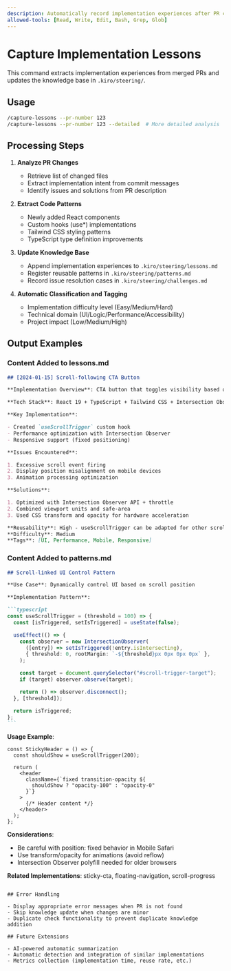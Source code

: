 ```yaml
---
description: Automatically record implementation experiences after PR completion and update the knowledge base
allowed-tools: [Read, Write, Edit, Bash, Grep, Glob]
---
```


# Capture Implementation Lessons

This command extracts implementation experiences from merged PRs and updates the knowledge base in `.kiro/steering/`.

## Usage

```bash
/capture-lessons --pr-number 123
/capture-lessons --pr-number 123 --detailed  # More detailed analysis
```

## Processing Steps

1. **Analyze PR Changes**
   - Retrieve list of changed files
   - Extract implementation intent from commit messages
   - Identify issues and solutions from PR description

2. **Extract Code Patterns**
   - Newly added React components
   - Custom hooks (use\*) implementations
   - Tailwind CSS styling patterns
   - TypeScript type definition improvements

3. **Update Knowledge Base**
   - Append implementation experiences to `.kiro/steering/lessons.md`
   - Register reusable patterns in `.kiro/steering/patterns.md`
   - Record issue resolution cases in `.kiro/steering/challenges.md`

4. **Automatic Classification and Tagging**
   - Implementation difficulty level (Easy/Medium/Hard)
   - Technical domain (UI/Logic/Performance/Accessibility)
   - Project impact (Low/Medium/High)

## Output Examples

### Content Added to lessons.md

```markdown
## [2024-01-15] Scroll-following CTA Button

**Implementation Overview**: CTA button that toggles visibility based on user scroll position

**Tech Stack**: React 19 + TypeScript + Tailwind CSS + Intersection Observer API

**Key Implementation**:

- Created `useScrollTrigger` custom hook
- Performance optimization with Intersection Observer
- Responsive support (fixed positioning)

**Issues Encountered**:

1. Excessive scroll event firing
2. Display position misalignment on mobile devices
3. Animation processing optimization

**Solutions**:

1. Optimized with Intersection Observer API + throttle
2. Combined viewport units and safe-area
3. Used CSS transform and opacity for hardware acceleration

**Reusability**: High - useScrollTrigger can be adapted for other scroll-linked UI
**Difficulty**: Medium
**Tags**: [UI, Performance, Mobile, Responsive]
```

### Content Added to patterns.md

````markdown
## Scroll-linked UI Control Pattern

**Use Case**: Dynamically control UI based on scroll position

**Implementation Pattern**:

```typescript
const useScrollTrigger = (threshold = 100) => {
  const [isTriggered, setIsTriggered] = useState(false);

  useEffect(() => {
    const observer = new IntersectionObserver(
      ([entry]) => setIsTriggered(!entry.isIntersecting),
      { threshold: 0, rootMargin: `-${threshold}px 0px 0px 0px` },
    );

    const target = document.querySelector("#scroll-trigger-target");
    if (target) observer.observe(target);

    return () => observer.disconnect();
  }, [threshold]);

  return isTriggered;
};
```
````

**Usage Example**:

```tsx
const StickyHeader = () => {
  const shouldShow = useScrollTrigger(200);

  return (
    <header
      className={`fixed transition-opacity ${
        shouldShow ? "opacity-100" : "opacity-0"
      }`}
    >
      {/* Header content */}
    </header>
  );
};
```

**Considerations**:

- Be careful with position: fixed behavior in Mobile Safari
- Use transform/opacity for animations (avoid reflow)
- Intersection Observer polyfill needed for older browsers

**Related Implementations**: sticky-cta, floating-navigation, scroll-progress

```

## Error Handling

- Display appropriate error messages when PR is not found
- Skip knowledge update when changes are minor
- Duplicate check functionality to prevent duplicate knowledge addition

## Future Extensions

- AI-powered automatic summarization
- Automatic detection and integration of similar implementations
- Metrics collection (implementation time, reuse rate, etc.)
```
